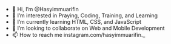 - 👋 Hi, I’m @Hasyimmuarifin
- 👀 I’m interested in Praying, Coding, Training, and Learning 
- 🌱 I’m currently learning HTML, CSS, and JavaScript
- 💞️ I’m looking to collaborate on Web and Mobile Development
- 📫 How to reach me instagram.com/hasyimmuarifin._

<!---
Hasyimmuarifin/Hasyimmuarifin is a ✨ special ✨ repository because its `README.md` (this file) appears on your GitHub profile.
You can click the Preview link to take a look at your changes.
--->
